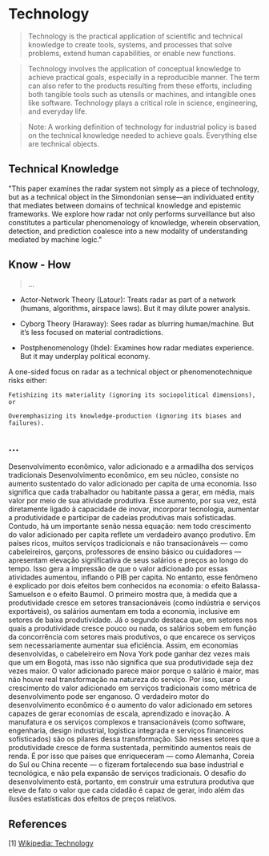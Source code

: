 # Technology

> Technology is the practical application of scientific and technical knowledge to create tools, systems, and processes that solve problems, extend human capabilities, or enable new functions.

> Technology involves the application of conceptual knowledge to achieve practical goals, especially in a reproducible manner. The term can also refer to the products resulting from these efforts, including both tangible tools such as utensils or machines, and intangible ones like software. Technology plays a critical role in science, engineering, and everyday life.

> Note: A working definition of technology for industrial policy is based on the technical knowledge needed to achieve goals. Everything else are technical objects.

## Technical Knowledge

"This paper examines the radar system not simply as a piece of technology, but as a technical object in the Simondonian sense—an individuated entity that mediates between domains of technical knowledge and epistemic frameworks. We explore how radar not only performs surveillance but also constitutes a particular phenomenology of knowledge, wherein observation, detection, and prediction coalesce into a new modality of understanding mediated by machine logic."

## Know -  How

> ...

- Actor-Network Theory (Latour): Treats radar as part of a network (humans, algorithms, airspace laws). But it may dilute power analysis.

- Cyborg Theory (Haraway): Sees radar as blurring human/machine. But it’s less focused on material contradictions.

- Postphenomenology (Ihde): Examines how radar mediates experience. But it may underplay political economy.

A one-sided focus on radar as a technical object or phenomenotechnique risks either:

    Fetishizing its materiality (ignoring its sociopolitical dimensions), or

    Overemphasizing its knowledge-production (ignoring its biases and failures).

## ...

Desenvolvimento econômico, valor adicionado e a armadilha dos serviços tradicionais
Desenvolvimento econômico, em seu núcleo, consiste no aumento sustentado do valor adicionado per capita de uma economia. Isso significa que cada trabalhador ou habitante passa a gerar, em média, mais valor por meio de sua atividade produtiva. Esse aumento, por sua vez, está diretamente ligado à capacidade de inovar, incorporar tecnologia, aumentar a produtividade e participar de cadeias produtivas mais sofisticadas. Contudo, há um importante senão nessa equação: nem todo crescimento do valor adicionado per capita reflete um verdadeiro avanço produtivo.
Em países ricos, muitos serviços tradicionais e não transacionáveis — como cabeleireiros, garçons, professores de ensino básico ou cuidadores — apresentam elevação significativa de seus salários e preços ao longo do tempo. Isso gera a impressão de que o valor adicionado por essas atividades aumentou, inflando o PIB per capita. No entanto, esse fenômeno é explicado por dois efeitos bem conhecidos na economia: o efeito Balassa-Samuelson e o efeito Baumol. O primeiro mostra que, à medida que a produtividade cresce em setores transacionáveis (como indústria e serviços exportáveis), os salários aumentam em toda a economia, inclusive em setores de baixa produtividade. Já o segundo destaca que, em setores nos quais a produtividade cresce pouco ou nada, os salários sobem em função da concorrência com setores mais produtivos, o que encarece os serviços sem necessariamente aumentar sua eficiência.
Assim, em economias desenvolvidas, o cabeleireiro em Nova York pode ganhar dez vezes mais que um em Bogotá, mas isso não significa que sua produtividade seja dez vezes maior. O valor adicionado parece maior porque o salário é maior, mas não houve real transformação na natureza do serviço. Por isso, usar o crescimento do valor adicionado em serviços tradicionais como métrica de desenvolvimento pode ser enganoso.
O verdadeiro motor do desenvolvimento econômico é o aumento do valor adicionado em setores capazes de gerar economias de escala, aprendizado e inovação. A manufatura e os serviços complexos e transacionáveis (como software, engenharia, design industrial, logística integrada e serviços financeiros sofisticados) são os pilares dessa transformação. São nesses setores que a produtividade cresce de forma sustentada, permitindo aumentos reais de renda. É por isso que países que enriqueceram — como Alemanha, Coreia do Sul ou China recente — o fizeram fortalecendo sua base industrial e tecnológica, e não pela expansão de serviços tradicionais. O desafio do desenvolvimento está, portanto, em construir uma estrutura produtiva que eleve de fato o valor que cada cidadão é capaz de gerar, indo além das ilusões estatísticas dos efeitos de preços relativos.

## References

[1] [Wikipedia: Technology](https://en.wikipedia.org/wiki/Technology)
